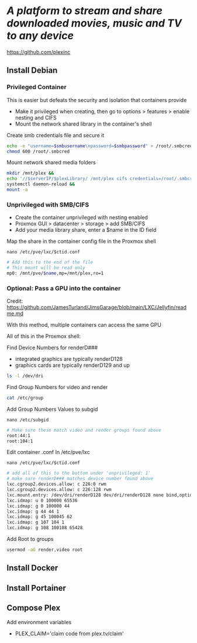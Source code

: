 # *A platform to stream and share downloaded movies, music and TV to any device*
https://github.com/plexinc
## Install Debian
### Privileged Container
This is easier but defeats the security and isolation that containers provide
- Make it privileged when creating, then go to options > features > enable nesting and CIFS
- Mount the network shared library in the container's shell

Create smb credentials file and secure it
```sh
echo -e "username=$smbusername\npassword=$smbpassword" > /root/.smbcred &&
chmod 600 /root/.smbcred
```
Mount network shared media folders
```sh
mkdir /mnt/plex &&
echo '//$serverIP/$plexLibrary/ /mnt/plex cifs credentials=/root/.smbcred 0 0' | tee -a /etc/fstab &&
systemctl daemon-reload &&
mount -a
```
### Unprivileged with SMB/CIFS
- Create the container unprivileged with nesting enabled
- Proxmox GUI > datacenter > storage > add SMB/CIFS
- Add your media library share, enter a $name in the ID field

Map the share in the container config file in the Proxmox shell

```nano /etc/pve/lxc/$ctid.conf```
```sh
# Add this to the end of the file
# This mount will be read only
mp0: /mnt/pve/$name,mp=/mnt/plex,ro=1
```
### Optional: Pass a GPU into the container
Credit: 
https://github.com/JamesTurland/JimsGarage/blob/main/LXC/Jellyfin/readme.md

With this method, multiple containers can access the same GPU

All of this in the Proxmox shell:

Find Device Numbers for renderD###
- integrated graphics are typically renderD128
- graphics cards are typically renderD129 and up
```sh
ls -l /dev/dri
```
Find Group Numbers for video and render
```sh
cat /etc/group
```
Add Group Numbers Values to subgid

```nano /etc/subgid```
```sh
# Make sure these match video and render groups found above
root:44:1
root:104:1
```
Edit container .conf In /etc/pve/lxc

```nano /etc/pve/lxc/$ctid.conf```
```sh
# add all of this to the bottom under 'unprivileged: 1'
# make sure renderD### matches device number found above
lxc.cgroup2.devices.allow: c 226:0 rwm
lxc.cgroup2.devices.allow: c 226:128 rwm
lxc.mount.entry: /dev/dri/renderD128 dev/dri/renderD128 none bind,optional,create=file
lxc.idmap: u 0 100000 65536
lxc.idmap: g 0 100000 44
lxc.idmap: g 44 44 1
lxc.idmap: g 45 100045 62
lxc.idmap: g 107 104 1
lxc.idmap: g 108 100108 65428
```

Add Root to groups
```sh
usermod -aG render,video root
```

## Install Docker
## Install Portainer
## Compose Plex
Add environment variables
- PLEX_CLAIM='claim code from plex.tv/claim'
